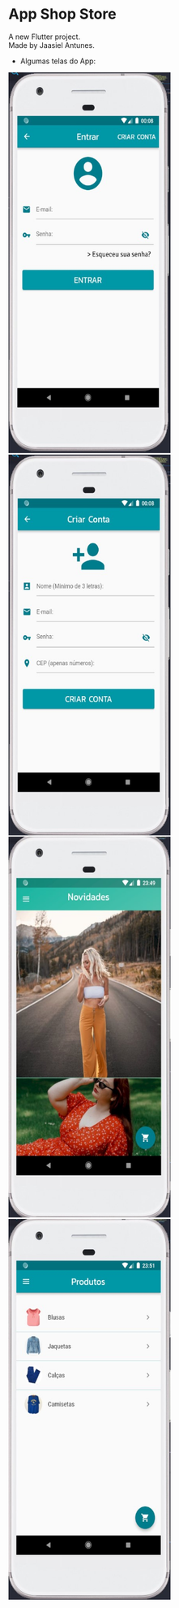 # App Shop Store

A new Flutter project. <br>
Made by Jaasiel Antunes.

- Algumas telas do App:

<div>
    <img width="320" height="750" src="images/login.jpg">
    <img width="320" height="750" src="images/cadastro.jpg">
</div>

<div>
    <img width="320" height="750" src="images/home.jpg">
    <img width="320" height="750" src="images/produtos.jpg">
</div>